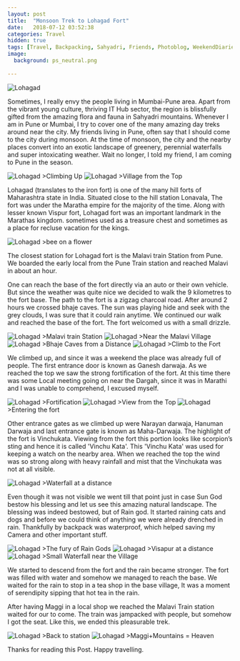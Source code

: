 ```yaml
---
layout: post
title:  "Monsoon Trek to Lohagad Fort"
date:   2018-07-12 03:52:38
categories: Travel
hidden: true
tags: [Travel, Backpacking, Sahyadri, Friends, Photoblog, WeekendDiaries]
image:
  background: ps_neutral.png
  
---
```


<img src="https://i.imgur.com/r0Do5BZ.jpg" alt="Lohagad">

Sometimes, I really envy the people living in Mumbai-Pune area. Apart from the vibrant young culture, thriving IT Hub sector, the region is blissfully gifted from the amazing flora and fauna in Sahyadri mountains. Whenever I am in Pune or Mumbai, I try to cover one of the many amazing day treks around near the city. My friends living in Pune, often say that I should come to the city during monsoon. At the time of monsoon, the city and the nearby places convert into an exotic landscape of greenery, perennial waterfalls and super intoxicating weather. Wait no longer, I told my friend, I am coming to Pune in the season.

<img src="https://i.imgur.com/ttrPxsq.jpg" alt="Lohagad">
>Climbing Up

<img src="https://i.imgur.com/7961TcL.jpg" alt="Lohagad">
>Village from the Top


Lohagad (translates to the iron fort) is one of the many hill forts of Maharashtra state in India. Situated close to the hill station Lonavala, The fort was under the Maratha empire for the majority of the time. Along with lesser known Vispur fort, Lohagad fort was an important landmark in the Marathas kingdom. sometimes used as a treasure chest and sometimes as a place for recluse vacation for the kings.


<img src="https://i.imgur.com/vA8QQGi.jpg" alt="Lohagad">
>bee on a flower


The closest station for Lohagad fort is the Malavi train Station from Pune. We boarded the early local from the Pune Train station and reached Malavi in about an hour.

One can reach the base of the fort directly via an auto or their own vehicle. But since the weather was quite nice we decided to walk the 9 kilometres to the fort base. The path to the fort is a zigzag charcoal road. After around 2 hours we crossed bhaje caves. The sun was playing hide and seek with the grey clouds, I was sure that it could rain anytime. We continued our walk and reached the base of the fort. The fort welcomed us with a small drizzle.

<img src="https://i.imgur.com/jnHpL6d.jpg" alt="Lohagad">
>Malavi train Station

<img src="https://i.imgur.com/eWCVBbd.jpg" alt="Lohagad">
>Near the Malavi Village

<img src="https://i.imgur.com/PFrdsCC.jpg" alt="Lohagad">
>Bhaje Caves from a Distance


<img src="https://i.imgur.com/WXl4Lvc.jpg" alt="Lohagad">
>Climb to the Fort


We climbed up, and since it was a weekend the place was already full of people. The first entrance door is known as Ganesh darwaja. As we reached the top we saw the strong fortification of the fort. At this time there was some Local meeting going on near the Dargah, since it was in Marathi and I was unable to comprehend, I excused myself.

<img src="https://i.imgur.com/jHwaRyo.jpg" alt="Lohagad">
>Fortification

<img src="https://i.imgur.com/Bz0LI2l.jpg" alt="Lohagad">
>View from the Top

<img src="https://i.imgur.com/FcBdO4T.jpg" alt="Lohagad">
>Entering the fort


Other entrance gates as we climbed up were Narayan darwaja, Hanuman Darwaja and last entrance gate is known as Maha-Darwaja. The highlight of the fort is Vinchukata. Viewing from the fort this portion looks like scorpion’s sting and hence it is called 'Vinchu Kata'. This 'Vinchu Kata' was used for keeping a watch on the nearby area. When we reached the top the wind was so strong along with heavy rainfall and mist that the Vinchukata was not at all visible. 

<img src="https://i.imgur.com/FT9d0PO.jpg" alt="Lohagad">
>Waterfall at a distance
 
Even though it was not visible we went till that point just in case Sun God bestow his blessing and let us see this amazing natural landscape. The blessing was indeed bestowed, but of Rain god. It started raining cats and dogs and before we could think of anything we were already drenched in rain. Thankfully by backpack was waterproof, which helped saving my Camera and other important stuff. 

<img src="https://i.imgur.com/g8VOiQm.jpg" alt="Lohagad">
>The fury of Rain Gods 


<img src="https://i.imgur.com/FFOLrPY.jpg" alt="Lohagad">
>Visapur at a distance


<img src="https://i.imgur.com/KWFI9YD.jpg" alt="Lohagad">
>Small Waterfall near the Village

We started to descend from the fort and the rain became stronger. The fort was filled with water and somehow we managed to reach the base. We waited for the rain to stop in a tea shop in the base village, It was a moment of serendipity sipping that hot tea in the rain. 

After having Maggi in a local shop we reached the Malavi Train station waited for our to come. 
The train was jampacked with people, but somehow I got the seat. Like this, we ended this pleasurable trek. 


<img src="https://i.imgur.com/bCrC45k.jpg" alt="Lohagad">
>Back to station

<img src="https://i.imgur.com/yIz06Gi.jpg" alt="Lohagad">
>Maggi+Mountains = Heaven


Thanks for reading this Post. Happy travelling.






